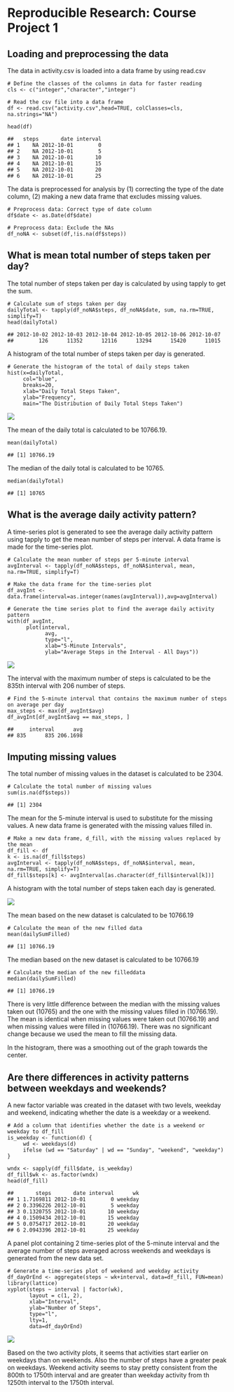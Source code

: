 Reproducible Research: Course Project 1
=======================================

Loading and preprocessing the data
----------------------------------

The data in activity.csv is loaded into a data frame by using read.csv

    # Define the classes of the columns in data for faster reading
    cls <- c("integer","character","integer")

    # Read the csv file into a data frame
    df <- read.csv("activity.csv",head=TRUE, colClasses=cls, na.strings="NA")

    head(df)

    ##   steps       date interval
    ## 1    NA 2012-10-01        0
    ## 2    NA 2012-10-01        5
    ## 3    NA 2012-10-01       10
    ## 4    NA 2012-10-01       15
    ## 5    NA 2012-10-01       20
    ## 6    NA 2012-10-01       25

The data is preprocessed for analysis by (1) correcting the type of the
date column, (2) making a new data frame that excludes missing values.

    # Preprocess data: Correct type of date column
    df$date <- as.Date(df$date)

    # Preprocess data: Exclude the NAs
    df_noNA <- subset(df,!is.na(df$steps))

What is mean total number of steps taken per day?
-------------------------------------------------

The total number of steps taken per day is calculated by using tapply to
get the sum.

    # Calculate sum of steps taken per day
    dailyTotal <- tapply(df_noNA$steps, df_noNA$date, sum, na.rm=TRUE, simplify=T)
    head(dailyTotal)

    ## 2012-10-02 2012-10-03 2012-10-04 2012-10-05 2012-10-06 2012-10-07 
    ##        126      11352      12116      13294      15420      11015

A histogram of the total number of steps taken per day is generated.

    # Generate the histogram of the total of daily steps taken
    hist(x=dailyTotal,
         col="blue",
         breaks=20,
         xlab="Daily Total Steps Taken",
         ylab="Frequency",
         main="The Distribution of Daily Total Steps Taken")

![](PA1_template_files/figure-markdown_strict/unnamed-chunk-4-1.png)<!-- -->

The mean of the daily total is calculated to be 10766.19.

    mean(dailyTotal)

    ## [1] 10766.19

The median of the daily total is calculated to be 10765.

    median(dailyTotal) 

    ## [1] 10765

What is the average daily activity pattern?
-------------------------------------------

A time-series plot is generated to see the average daily activity
pattern using tapply to get the mean number of steps per interval. A
data frame is made for the time-series plot.

    # Calculate the mean number of steps per 5-minute interval
    avgInterval <- tapply(df_noNA$steps, df_noNA$interval, mean, na.rm=TRUE, simplify=T)

    # Make the data frame for the time-series plot
    df_avgInt <- data.frame(interval=as.integer(names(avgInterval)),avg=avgInterval)

    # Generate the time series plot to find the average daily activity pattern
    with(df_avgInt,
          plot(interval,
                avg,
                type="l",
                xlab="5-Minute Intervals",
                ylab="Average Steps in the Interval - All Days"))

![](PA1_template_files/figure-markdown_strict/unnamed-chunk-8-1.png)<!-- -->

The interval with the maximum number of steps is calculated to be the
835th interval with 206 number of steps.

    # Find the 5-minute interval that contains the maximum number of steps on average per day
    max_steps <- max(df_avgInt$avg)
    df_avgInt[df_avgInt$avg == max_steps, ]

    ##     interval      avg
    ## 835      835 206.1698

Imputing missing values
-----------------------

The total number of missing values in the dataset is calculated to be
2304.

    # Calculate the total number of missing values
    sum(is.na(df$steps))

    ## [1] 2304

The mean for the 5-minute interval is used to substitute for the missing
values. A new data frame is generated with the missing values filled in.

    # Make a new data frame, d_fill, with the missing values replaced by the mean
    df_fill <- df
    k <- is.na(df_fill$steps)
    avgInterval <- tapply(df_noNA$steps, df_noNA$interval, mean, na.rm=TRUE, simplify=T)
    df_fill$steps[k] <- avgInterval[as.character(df_fill$interval[k])]

A histogram with the total number of steps taken each day is generated.

![](PA1_template_files/figure-markdown_strict/unnamed-chunk-12-1.png)<!-- -->

The mean based on the new dataset is calculated to be 10766.19

    # Calculate the mean of the new filled data
    mean(dailySumFilled)

    ## [1] 10766.19

The median based on the new dataset is calculated to be 10766.19

    # Calculate the median of the new filleddata
    median(dailySumFilled)

    ## [1] 10766.19

There is very little difference between the median with the missing
values taken out (10765) and the one with the missing values filled in
(10766.19). The mean is identical when missing values were taken out
(10766.19) and when missing values were filled in (10766.19). There was
no significant change because we used the mean to fill the missing data.

In the histogram, there was a smoothing out of the graph towards the
center.

Are there differences in activity patterns between weekdays and weekends?
-------------------------------------------------------------------------

A new factor variable was created in the dataset with two levels,
weekday and weekend, indicating whether the date is a weekday or a
weekend.

    # Add a column that identifies whether the date is a weekend or weekday to df_fill
    is_weekday <- function(d) {
         wd <- weekdays(d)
         ifelse (wd == "Saturday" | wd == "Sunday", "weekend", "weekday")
    }

    wndx <- sapply(df_fill$date, is_weekday)
    df_fill$wk <- as.factor(wndx)
    head(df_fill)

    ##       steps       date interval      wk
    ## 1 1.7169811 2012-10-01        0 weekday
    ## 2 0.3396226 2012-10-01        5 weekday
    ## 3 0.1320755 2012-10-01       10 weekday
    ## 4 0.1509434 2012-10-01       15 weekday
    ## 5 0.0754717 2012-10-01       20 weekday
    ## 6 2.0943396 2012-10-01       25 weekday

A panel plot containing 2 time-series plot of the 5-minute interval and
the average number of steps averaged across weekends and weekdays is
generated from the new data set.

    # Generate a time-series plot of weekend and weekday activity
    df_dayOrEnd <- aggregate(steps ~ wk+interval, data=df_fill, FUN=mean)
    library(lattice)
    xyplot(steps ~ interval | factor(wk),
           layout = c(1, 2),
           xlab="Interval",
           ylab="Number of Steps",
           type="l",
           lty=1,
           data=df_dayOrEnd)

![](PA1_template_files/figure-markdown_strict/unnamed-chunk-16-1.png)<!-- -->

Based on the two activity plots, it seems that activities start earlier
on weekdays than on weekends. Also the number of steps have a greater
peak on weekdays. Weekend activity seems to stay pretty consistent from
the 800th to 1750th interval and are greater than weekday activity from
th 1250th interval to the 1750th interval.
